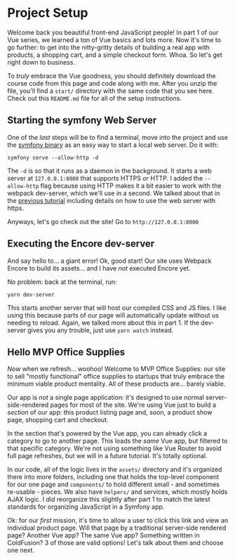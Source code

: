 # Project Setup

Welcome back you beautiful front-end JavaScript people! In part 1 of our Vue
series, we learned a ton of Vue basics and lots more. Now it's time to go further: to
get into the nitty-gritty details of building a real app with products, a shopping
cart, and a simple checkout form. Whoa. So let's get right down to business.

To *truly* embrace the Vue goodness, you should definitely download the course code
from this page and code along with me. After you unzip the file, you'll find a
`start/` directory with the same code that you see here. Check out this `README.md`
file for all of the setup instructions.

## Starting the symfony Web Server

One of the *last* steps will be to find a terminal, move into the project and use
the [symfony binary](https://symfony.com/download) as an easy way to start a local
web server. Do it with:

```terminal
symfony serve --allow-http -d
```

The `-d` is so that it runs as a daemon in the background. It starts a web
server at `127.0.0.1:8000` that supports HTTPS *or* HTTP. I added the `--allow-http`
flag because using HTTP makes it a bit easier to work with the webpack dev-server,
which we'll use in a second. We talked about that in the
[previous tutorial](https://symfonycasts.com/screencast/vue/dev-server) including
details on how to use the web server with https.

Anyways, let's go check out the site! Go to `http://127.0.0.1:8000`

## Executing the Encore dev-server

And say hello to... a giant error! Ok, good start! Our site uses Webpack Encore
to build its assets... and I have *not* executed Encore yet.

No problem: back at the terminal, run:

```terminal
yarn dev-server
```

This starts another server that will host our compiled CSS and JS files. I like
using this because parts of our page will automatically update without us
needing to reload. Again, we talked more about this in part 1. If the dev-server
gives you any trouble, just use `yarn watch` instead.

## Hello MVP Office Supplies

*Now* when we refresh... woohoo! Welcome to MVP Office Supplies: our site to sell
"mostly functional" office supplies to startups that truly embrace the minimum
viable product mentality. All of these products are... barely viable.

Our app is *not* a single page application: it's designed to use normal
server-side-rendered pages for most of the site. We're using Vue just to build a
*section* of our app: this product listing page and, soon, a product show page,
shopping cart and checkout.

In the section that's powered by the Vue app, you can already click a category to
go to another page. This loads the *same* Vue app, but filtered to that specific
category. We're not using something like Vue Router to avoid full page refreshes,
but we will in a future tutorial. It's totally optional.

In our code, all of the logic lives in the `assets/` directory and it's organized
there into more folders, including one that holds the top-level component for our one
page and `components/` to hold different small - and sometimes re-usable - pieces.
We also have `helpers/` and services, which mostly holds AJAX logic. I *did*
reorganize this slightly after part 1 to match the latest standards for organizing
JavaScript in a Symfony app.

Ok: for our *first* mission, it's time to allow a user to click this link and view
an individual product page. Will that page by a traditional server-side rendered
page? Another Vue app? The same Vue app? Something written in ColdFusion? 3 of those
are valid options! Let's talk about them and choose one next.
